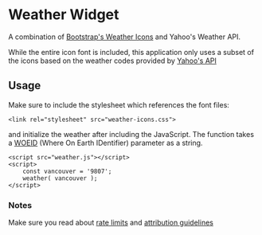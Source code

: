 # Weather Widget
A combination of [Bootstrap's Weather Icons](http://erikflowers.github.io/weather-icons) and Yahoo's Weather API.

While the entire icon font is included, this application only uses a subset of the icons based on the weather codes provided by [Yahoo's API](https://developer.yahoo.com/weather/documentation.html#codes)

## Usage
Make sure to include the stylesheet which references the font files:

```
<link rel="stylesheet" src="weather-icons.css">
```

and initialize the weather after including the JavaScript. The function takes a [WOEID](http://woeid.rosselliot.co.nz/lookup/) (Where On Earth IDentifier) parameter as a string.

```
<script src="weather.js"></script>
<script>
    const vancouver = '9807';
    weather( vancouver );
</script>
```


### Notes
Make sure you read about [rate limits](https://developer.yahoo.com/weather/#ratelimits) and [attribution guidelines](https://developer.yahoo.com/attribution/)